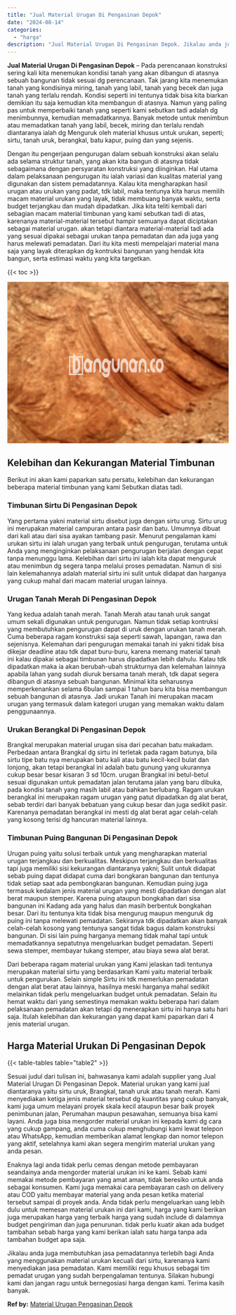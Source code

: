 ```yaml
---
title: "Jual Material Urugan Di Pengasinan Depok"
date: "2024-08-14"
categories: 
  - "harga"
description: "Jual Material Urugan Di Pengasinan Depok. Jikalau anda juga membutuhkan jasa pemadatannya terlebih bagi Anda yang menggunakan material urukan kecuali dari si..."
---
```


**Jual Material Urugan Di Pengasinan Depok** – Pada perencanaan konstruksi sering kali kita menemukan kondisi tanah yang akan dibangun di atasnya sebuah bangunan tidak sesuai dg perencanaan. Tak jarang kita menemukan tanah yang kondisinya miring, tanah yang labil, tanah yang becek dan juga tanah yang terlalu rendah. Kondisi seperti ini tentunya tidak bisa kita biarkan demikian itu saja kemudian kita membangun di atasnya. Namun yang paling pas untuk memperbaiki tanah yang seperti kami sebutkan tadi adalah dg menimbunnya, kemudian memadatkannya. Banyak metode untuk menimbun atau memadatkan tanah yang labil, becek, miring dan terlalu rendah diantaranya ialah dg Menguruk oleh material khusus untuk urukan, seperti; sirtu, tanah uruk, berangkal, batu kapur, puing dan yang sejenis.

Dengan itu pengerjaan pengurugan dalam sebuah konstruksi akan selalu ada selama struktur tanah, yang akan kita bangun di atasnya tidak sebagaimana dengan persyaratan konstruksi yang diinginkan. Hal utama dalam pelaksanaan pengurugan itu ialah variasi dan kualitas material yang digunakan dan sistem pemadatannya. Kalau kita mengharapkan hasil urugan atau urukan yang padat, tdk labil, maka tentunya kita harus memilih macam material urukan yang layak, tidak membuang banyak waktu, serta budget terjangkau dan mudah dipadatkan. Jika kita teliti kembali dari sebagian macam material timbunan yang kami sebutkan tadi di atas, karenanya material-material tersebut hampir semuanya dapat diciptakan sebagai material urugan. akan tetapi diantara material-material tadi ada yang sesuai dipakai sebagai urukan tanpa pemadatan dan ada juga yang harus melewati pemadatan. Dari itu kita mesti mempelajari material mana saja yang layak diterapkan dg kontruksi bangunan yang hendak kita bangun, serta estimasi waktu yang kita targetkan.

{{< toc >}}

![Jual Material Urugan Di Pengasinan Depok](/images/jual-urugan-30.png)

## Kelebihan dan Kekurangan Material Timbunan

Berikut ini akan kami paparkan satu persatu, kelebihan dan kekurangan beberapa material timbunan yang kami Sebutkan diatas tadi.

### Timbunan Sirtu Di Pengasinan Depok

Yang pertama yakni material sirtu disebut juga dengan sirtu urug. Sirtu urug ini merupakan material campuran antara pasir dan batu. Umumnya dibuat dari kali atau dari sisa ayakan tambang pasir. Menurut pengalaman kami urukan sirtu ini ialah urugan yang terbaik untuk pengurugan, terutama untuk Anda yang menginginkan pelaksanaan pengurugan berjalan dengan cepat tanpa menunggu lama. Kelebihan dari sirtu ini ialah kita dapat menguruk atau menimbun dg segera tanpa melalui proses pemadatan. Namun di sisi lain kelemahannya adalah material sirtu ini sulit untuk didapat dan harganya yang cukup mahal dari macam material urugan lainnya.

### Urugan Tanah Merah Di Pengasinan Depok

Yang kedua adalah tanah merah. Tanah Merah atau tanah uruk sangat umum sekali digunakan untuk pengurugan. Namun tidak setiap kontruksi yang membutuhkan pengurugan dapat di uruk dengan urukan tanah merah. Cuma beberapa ragam konstruksi saja seperti sawah, lapangan, rawa dan sejenisnya. Kelemahan dari pengurugan memakai tanah ini yakni tidak bisa dikejar deadline atau tdk dapat buru-buru, karena memang material tanah ini kalau dipakai sebagai timbunan harus dipadatkan lebih dahulu. Kalau tdk dipadatkan maka ia akan berubah-ubah strukturnya dan kelemahan lainnya apabila lahan yang sudah diuruk bersama tanah merah, tdk dapat segera dibangun di atasnya sebuah bangunan. Minimal kita seharusnya memperkenankan selama 6bulan sampai 1 tahun baru kita bisa membangun sebuah bangunan di atasnya. Jadi urukan Tanah ini merupakan macam urugan yang termasuk dalam kategori urugan yang memakan waktu dalam penggunaannya.

### Urukan Berangkal Di Pengasinan Depok

Brangkal merupakan material urugan sisa dari pecahan batu makadam. Perbedaan antara Brangkal dg sirtu ini terletak pada ragam batunya, bila sirtu tipe batu nya merupakan batu kali atau batu kecil-kecil bulat dan lonjong, akan tetapi berangkal ini adalah batu gunung yang ukurannya cukup besar besar kisaran 3 sd 10cm. urugan Brangkal ini betul-betul sesuai digunakan untuk pemadatan jalan terutama jalan yang baru dibuka, pada kondisi tanah yang masih labil atau bahkan berlubang. Ragam urukan berangkal ini merupakan ragam urugan yang patut dipadatkan dg alat berat, sebab terdiri dari banyak bebatuan yang cukup besar dan juga sedikit pasir. Karenanya pemadatan berangkal ini mesti dg alat berat agar celah-celah yang kosong terisi dg hancuran material lainnya.

### Timbunan Puing Bangunan Di Pengasinan Depok

Urugan puing yaitu solusi terbaik untuk yang mengharapkan material urugan terjangkau dan berkualitas. Meskipun terjangkau dan berkualitas tapi juga memiliki sisi kekurangan diantaranya yakni; Sulit untuk didapat sebab puing dapat didapat cuma dari bongkaran bangunan dan tentunya tidak setiap saat ada pembongkaran bangunan. Kemudian puing juga termasuk kedalam jenis material urugan yang mesti dipadatkan dengan alat berat maupun stemper. Karena puing ataupun bongkahan dari sisa bangunan ini Kadang ada yang halus dan masih berbentuk bongkahan besar. Dari itu tentunya kita tidak bisa mengurug maupun menguruk dg puing ini tanpa melewati pemadatan. Sekiranya tdk dipadatkan akan banyak celah-celah kosong yang tentunya sangat tidak bagus dalam konstruksi bangunan. Di sisi lain puing harganya memang tidak mahal tapi untuk memadatkannya sepatutnya mengeluarkan budget pemadatan. Seperti sewa stemper, membayar tukang stemper, atau biaya sewa alat berat.

Dari beberapa ragam material urukan yang Kami jelaskan tadi tentunya merupakan material sirtu yang berdasarkan Kami yaitu material terbaik untuk pengurukan. Selain simple Sirtu ini tdk memerlukan pemadatan dengan alat berat atau lainnya, hasilnya meski harganya mahal sedikit melainkan tidak perlu mengeluarkan budget untuk pemadatan. Selain itu hemat waktu dari yang semestinya memakan waktu beberapa hari dalam pelaksanaan pemadatan akan tetapi dg menerapkan sirtu ini hanya satu hari saja. Itulah kelebihan dan kekurangan yang dapat kami paparkan dari 4 jenis material urugan.

## Harga Material Urukan Di Pengasinan Depok

{{< table-tables table="table2" >}}

Sesuai judul dari tulisan ini, bahwasanya kami adalah supplier yang Jual Material Urugan Di Pengasinan Depok. Material urukan yang kami jual diantaranya yaitu sirtu uruk, Brangkal, tanah uruk atau tanah merah. Kami menyediakan ketiga jenis material tersebut dg kuantitas yang cukup banyak, kami juga umum melayani proyek skala kecil ataupun besar baik proyek penimbunan jalan, Perumahan maupun pesawahan, semuanya bisa kami layani. Anda juga bisa mengorder material urukan ini kepada kami dg cara yang cukup gampang, anda cuma cukup menghubungi kami lewat telepon atau WhatsApp, kemudian memberikan alamat lengkap dan nomor telepon yang aktif, setelahnya kami akan segera mengirim material urukan yang anda pesan.

Enaknya lagi anda tidak perlu cemas dengan metode pembayaran seandainya anda mengorder material urukan ini ke kami. Sebab kami memakai metode pembayaran yang amat aman, tidak beresiko untuk anda sebagai konsumen. Kami juga memakai cara pembayaran cash on delivery atau COD yaitu membayar material yang anda pesan ketika material tersebut sampai di proyek anda. Anda tidak perlu mengeluarkan uang lebih dulu untuk memesan material urukan ini dari kami, harga yang kami berikan juga merupakan harga yang terbaik harga yang sudah include di dalamnya budget pengiriman dan juga penurunan. tidak perlu kuatir akan ada budget tambahan sebab harga yang kami berikan ialah satu harga tanpa ada tambahan budget apa saja.

Jikalau anda juga membutuhkan jasa pemadatannya terlebih bagi Anda yang menggunakan material urukan kecuali dari sirtu, karenanya kami menyediakan jasa pemadatan. Kami memiliki regu khusus sebagai tim pemadat urugan yang sudah berpengalaman tentunya. Silakan hubungi kami dan jangan ragu untuk bernegosiasi harga dengan kami. Terima kasih banyak.

**Ref by:** [Material Urugan Pengasinan Depok](https://id.wikipedia.org/wiki/Material)
